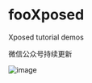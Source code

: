 # fooXposed
Xposed tutorial demos

微信公众号持续更新

![image](https://github.com/fooree/fooXposed/blob/master/files/qrcode.jpg)

